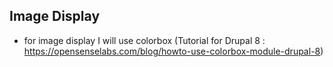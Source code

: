 

## Image Display
- for image display I will use colorbox (Tutorial for Drupal 8 : https://opensenselabs.com/blog/howto-use-colorbox-module-drupal-8)
